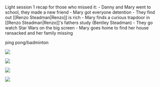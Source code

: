 Light session 1 recap for those who missed it: - Danny and Mary went to school, they made a new friend - Mary got everyone detention - They find out [[Renzo Steadman|Renzo]] is rich - Mary finds a curious trapdoor in [[Renzo Steadman|Renzo]]'s fathers study (Bentley Steadman) - They go watch Star Wars on the big screen - Mary goes home to find her house ransacked and her family missing

ping pong/badminton

  

![](https://lh7-us.googleusercontent.com/Zg1g2pHVHVu7KSU-WzfRZ9GKYyET5iV1HjY4XpORRmKS6qHzAOvg0NHvaXsOG92nCJmDa57ZKKE7pJDFqI3uVxmrIsqvDkv6awrKSZ1C8tlcudikjcVRfnELlWUC0__ko81i9dpRV-mlfkPkqthRDg)

  
  

![](https://lh7-us.googleusercontent.com/jelAqUfibh-swdpopEKR2augvEypesM7FaXLv0JGLTnshy5nNDwCDUkCljIlz8aPYvKaGiZOcy6NtXIxbepdkRyV4Plophjoaj4jtSmsSJJZLE31ZfQbdYJnTfUsYbnMmQVAY1AHVpjgRZ7KJaut4A)

![](https://lh7-us.googleusercontent.com/6IZ0GBYxmz4RDT8JKY6ULjkFSapzCpvdV1xQTGYU-fsxwWGh7dqB0Y7Ka6byGMhW_0u79iN7DGxJDJ1F31ud9ry3m4FxtA5cTOBiGPBKFZUeq5SIQH08eqkYpOfGImtJyAttmXoEORCDb1C5r2NVgA)

![](https://lh7-us.googleusercontent.com/OkbdtGj-kotNUy4K_pWh6jj1WpAg7KKjt4ZV_Tfu_NYdazJ7u-IH8zUbxhSdH0PIhSsJMOjufakCY4dbF_cf6AWylsouqWizOZbl5OT6CaajU_Z47R93A1VIscYp8GknTKbivmQss1UBc3baR8MxNg)